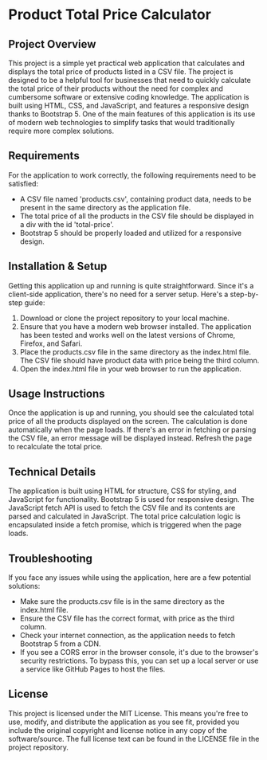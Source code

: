 # Product Total Price Calculator

## Project Overview
This project is a simple yet practical web application that calculates and displays the total price of products listed in a CSV file. The project is designed to be a helpful tool for businesses that need to quickly calculate the total price of their products without the need for complex and cumbersome software or extensive coding knowledge. The application is built using HTML, CSS, and JavaScript, and features a responsive design thanks to Bootstrap 5. One of the main features of this application is its use of modern web technologies to simplify tasks that would traditionally require more complex solutions.

## Requirements
For the application to work correctly, the following requirements need to be satisfied:
- A CSV file named 'products.csv', containing product data, needs to be present in the same directory as the application file.
- The total price of all the products in the CSV file should be displayed in a div with the id 'total-price'.
- Bootstrap 5 should be properly loaded and utilized for a responsive design.

## Installation & Setup
Getting this application up and running is quite straightforward. Since it's a client-side application, there's no need for a server setup. Here's a step-by-step guide:
1. Download or clone the project repository to your local machine.
2. Ensure that you have a modern web browser installed. The application has been tested and works well on the latest versions of Chrome, Firefox, and Safari.
3. Place the products.csv file in the same directory as the index.html file. The CSV file should have product data with price being the third column.
4. Open the index.html file in your web browser to run the application.

## Usage Instructions
Once the application is up and running, you should see the calculated total price of all the products displayed on the screen. The calculation is done automatically when the page loads. If there's an error in fetching or parsing the CSV file, an error message will be displayed instead. Refresh the page to recalculate the total price.

## Technical Details
The application is built using HTML for structure, CSS for styling, and JavaScript for functionality. Bootstrap 5 is used for responsive design. The JavaScript fetch API is used to fetch the CSV file and its contents are parsed and calculated in JavaScript. The total price calculation logic is encapsulated inside a fetch promise, which is triggered when the page loads.

## Troubleshooting
If you face any issues while using the application, here are a few potential solutions:
- Make sure the products.csv file is in the same directory as the index.html file.
- Ensure the CSV file has the correct format, with price as the third column.
- Check your internet connection, as the application needs to fetch Bootstrap 5 from a CDN.
- If you see a CORS error in the browser console, it's due to the browser's security restrictions. To bypass this, you can set up a local server or use a service like GitHub Pages to host the files.

## License
This project is licensed under the MIT License. This means you're free to use, modify, and distribute the application as you see fit, provided you include the original copyright and license notice in any copy of the software/source. The full license text can be found in the LICENSE file in the project repository.